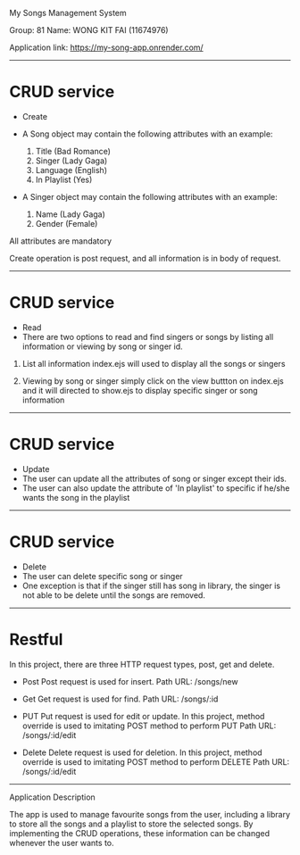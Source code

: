 My Songs Management System

Group: 81
Name: 
WONG KIT FAI (11674976)

Application link: https://my-song-app.onrender.com/

********************************************
# CRUD service
- Create
-   A Song object may contain the following attributes with an example:
	1)	Title (Bad Romance)
    2)  Singer (Lady Gaga)
    3)  Language (English)
    4)  In Playlist (Yes)


-   A Singer object may contain the following attributes with an example:
	1)	Name (Lady Gaga)
    2)  Gender (Female)

All attributes are mandatory

Create operation is post request, and all information is in body of request.

********************************************
# CRUD service
- Read
-  There are two options to read and find singers or songs by listing all information or viewing by song or singer id.

1) List all information
    index.ejs will used to display all the songs or singers

2) Viewing by song or singer
    simply click on the view buttton on index.ejs and it will directed to show.ejs to
    display specific singer or song information

********************************************
# CRUD service
- Update
-   The user can update all the attributes of song or singer except their ids.
-   The user can also update the attribute of 'In playlist' to specific if he/she wants the song in the playlist

********************************************
# CRUD service
- Delete
-   The user can delete specific song or singer
-   One exception is that if the singer still has song in library,
    the singer is not able to be delete until the songs are removed.

********************************************
# Restful
In this project, there are three HTTP request types, post, get and delete.
- Post 
	Post request is used for insert.
	Path URL: /songs/new

- Get
	Get request is used for find.
	Path URL: /songs/:id

- PUT 
    Put request is used for edit or update.
    In this project, method override is used to imitating POST method to perform PUT
    Path URL: /songs/:id/edit

- Delete
	Delete request is used for deletion.
    In this project, method override is used to imitating POST method to perform DELETE
	Path URL: /songs/:id/edit

*******************************************

Application Description

The app is used to manage favourite songs from the user, including a library to store all the songs
and a playlist to store the selected songs.
By implementing the CRUD operations, these information can be changed whenever the user wants to.